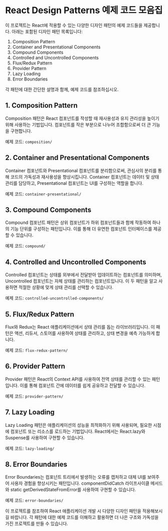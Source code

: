 # React Design Patterns 예제 코드 모음집

이 프로젝트는 React에 적용할 수 있는 다양한 디자인 패턴의 예제 코드들을 제공합니다. 아래는 포함된 디자인 패턴 목록입니다:

1. Composition Pattern
2. Container and Presentational Components
3. Compound Components
4. Controlled and Uncontrolled Components
5. Flux/Redux Pattern
6. Provider Pattern
7. Lazy Loading
8. Error Boundaries

각 패턴에 대한 간단한 설명과 함께, 예제 코드를 참조하십시오.

## 1. Composition Pattern

Composition 패턴은 React 컴포넌트를 작성할 때 재사용성과 유지 관리성을 높이기 위해 사용하는 기법입니다. 컴포넌트를 작은 부분으로 나누어 조합함으로써 더 큰 기능을 구현합니다.

예제 코드: `composition/`

## 2. Container and Presentational Components

Container 컴포넌트와 Presentational 컴포넌트를 분리함으로써, 관심사의 분리를 통해 코드의 가독성과 재사용성을 향상시킵니다. Container 컴포넌트는 데이터 및 상태 관리를 담당하고, Presentational 컴포넌트는 UI를 구성하는 역할을 합니다.

예제 코드: `container-presentational/`

## 3. Compound Components

Compound 컴포넌트 패턴은 상위 컴포넌트가 하위 컴포넌트들과 함께 작동하여 하나의 기능 단위를 구성하는 패턴입니다. 이를 통해 더 유연한 컴포넌트 인터페이스를 제공할 수 있습니다.

예제 코드: `compound/`

## 4. Controlled and Uncontrolled Components

Controlled 컴포넌트는 상태를 외부에서 전달받아 업데이트하는 컴포넌트를 의미하며, Uncontrolled 컴포넌트는 자체 상태를 관리하는 컴포넌트입니다. 이 두 패턴을 알고 사용하면 적절한 상황에 맞게 상태 관리를 선택할 수 있습니다.

예제 코드: `controlled-uncontrolled-components/`

## 5. Flux/Redux Pattern

Flux와 Redux는 React 애플리케이션에서 상태 관리를 돕는 라이브러리입니다. 이 패턴은 액션, 리듀서, 스토어를 사용하여 상태를 관리하고, 상태 변경을 예측 가능하게 합니다.

예제 코드: `flux-redux-pattern/`

## 6. Provider Pattern

Provider 패턴은 React의 Context API를 사용하여 전역 상태를 관리할 수 있는 패턴입니다. 이를 통해 컴포넌트 간에 데이터를 쉽게 공유하고 전달할 수 있습니다.

예제 코드: `provider-pattern/`

## 7. Lazy Loading

Lazy Loading 패턴은 애플리케이션의 성능을 최적화하기 위해 사용되며, 필요한 시점에 컴포넌트 또는 리소스를 로드하는 기법입니다. React에서는 React.lazy와 Suspense를 사용하여 구현할 수 있습니다.

예제 코드: `lazy-loading/`

## 8. Error Boundaries

Error Boundaries는 컴포넌트 트리에서 발생하는 오류를 캡처하고 대체 UI를 보여주어 사용자 경험을 향상시키는 패턴입니다. componentDidCatch 라이프사이클 메서드와 static getDerivedStateFromError를 사용하여 구현할 수 있습니다.

예제 코드: `error-boundaries/`

이 프로젝트를 참조하여 React 애플리케이션 개발 시 다양한 디자인 패턴을 적용해보시길 바랍니다. 각 패턴에 대한 예제 코드를 이해하고 활용하면 더 나은 구조와 가독성을 가진 프로젝트를 만들 수 있습니다.
